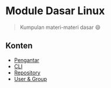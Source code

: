 # Module Dasar Linux

> Kumpulan materi-materi dasar :smile:

## Konten

- [Pengantar](/modules/00-pendahuluan.md)
- [CLI](/modules/01-cli.md)
- [Repository](/modules/02-cli.md)
- [User & Group](/modules/03-user-and-group.md)
